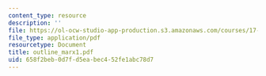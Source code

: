 ```yaml
---
content_type: resource
description: ''
file: https://ol-ocw-studio-app-production.s3.amazonaws.com/courses/17-03-introduction-to-political-thought-spring-2004/658f2beb0d7fd5eabec452fe1abc78d7_outline_marx1.pdf
file_type: application/pdf
resourcetype: Document
title: outline_marx1.pdf
uid: 658f2beb-0d7f-d5ea-bec4-52fe1abc78d7
---
```

